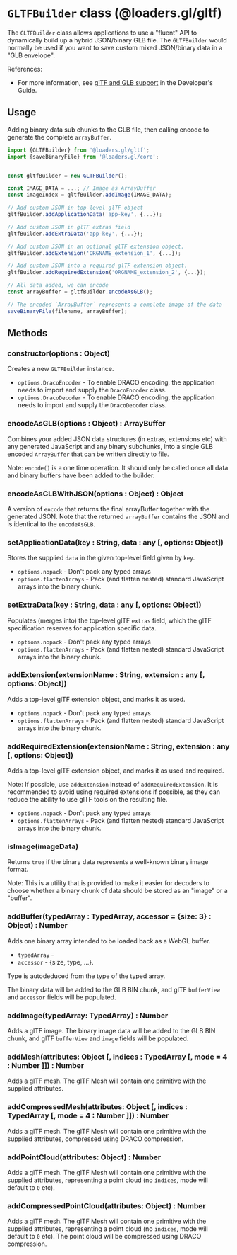 # `GLTFBuilder` class (@loaders.gl/gltf)

The `GLTFBuilder` class allows applications to use a "fluent" API to dynamically build up a hybrid JSON/binary GLB file. The `GLTFBuilder` would normally be used if you want to save custom mixed JSON/binary data in a "GLB envelope".

References:
* For more information, see [glTF and GLB support]() in the Developer's Guide.


## Usage

Adding binary data sub chunks to the GLB file, then calling encode to generate the complete `arrayBuffer`.

```js
import {GLTFBuilder} from '@loaders.gl/gltf';
import {saveBinaryFile} from '@loaders.gl/core';


const gltfBuilder = new GLTFBuilder();

const IMAGE_DATA = ...; // Image as ArrayBuffer
const imageIndex = gltfBuilder.addImage(IMAGE_DATA);

// Add custom JSON in top-level glTF object
gltfBuilder.addApplicationData('app-key', {...});

// Add custom JSON in glTF extras field
gltfBuilder.addExtraData('app-key', {...});

// Add custom JSON in an optional glTF extension object.
gltfBuilder.addExtension('ORGNAME_extension_1', {...});

// Add custom JSON into a required glTF extension object.
gltfBuilder.addRequiredExtension('ORGNAME_extension_2', {...});

// All data added, we can encode
const arrayBuffer = gltfBuilder.encodeAsGLB();

// The encoded `ArrayBuffer` represents a complete image of the data
saveBinaryFile(filename, arrayBuffer);
```


## Methods

### constructor(options : Object)

Creates a new `GLTFBuilder` instance.

* `options.DracoEncoder` - To enable DRACO encoding, the application needs to import and supply the `DracoEncoder` class.
* `options.DracoDecoder` - To enable DRACO encoding, the application needs to import and supply the `DracoDecoder` class.


### encodeAsGLB(options : Object) : ArrayBuffer

Combines your added JSON data structures (in extras, extensions etc) with any generated JavaScript and any binary subchunks, into a single GLB encoded `ArrayBuffer` that can be written directly to file.

Note: `encode()` is a one time operation. It should only be called once all data and binary buffers have been added to the builder.


### encodeAsGLBWithJSON(options : Object) : Object

A version of `encode` that returns the final arrayBuffer together with the generated JSON. Note that the returned `arrayBuffer` contains the JSON and is identical to the `encodeAsGLB`.


### setApplicationData(key : String, data : any [, options: Object])

Stores the supplied `data` in the given top-level field given by `key`.

* `options.nopack` - Don't pack any typed arrays
* `options.flattenArrays` - Pack (and flatten nested) standard JavaScript arrays into the binary chunk.


### setExtraData(key : String, data : any [, options: Object])

Populates (merges into) the top-level glTF `extras` field, which the glTF specification reserves for application specific data.

* `options.nopack` - Don't pack any typed arrays
* `options.flattenArrays` - Pack (and flatten nested) standard JavaScript arrays into the binary chunk.


### addExtension(extensionName : String, extension : any [, options: Object])

Adds a top-level glTF extension object, and marks it as used.

* `options.nopack` - Don't pack any typed arrays
* `options.flattenArrays` - Pack (and flatten nested) standard JavaScript arrays into the binary chunk.


### addRequiredExtension(extensionName : String, extension : any [, options: Object])

Adds a top-level glTF extension object, and marks it as used and required.

Note: If possible, use `addExtension` instead of `addRequiredExtension`. It is recommended to avoid using required extensions if possible, as they can reduce the ability to use glTF tools on the resulting file.

* `options.nopack` - Don't pack any typed arrays
* `options.flattenArrays` - Pack (and flatten nested) standard JavaScript arrays into the binary chunk.


### isImage(imageData)

Returns `true` if the binary data represents a well-known binary image format.

Note: This is a utility that is provided to make it easier for decoders to choose whether a binary chunk of data should be stored as an "image" or a "buffer".


### addBuffer(typedArray : TypedArray, accessor = {size: 3} : Object) : Number

Adds one binary array intended to be loaded back as a WebGL buffer.

* `typedArray` -
* `accessor` - {size, type, ...}.

Type is autodeduced from the type of the typed array.

The binary data will be added to the GLB BIN chunk, and glTF `bufferView` and `accessor` fields will be populated.


### addImage(typedArray: TypedArray) : Number

Adds a glTF image. The binary image data will be added to the GLB BIN chunk, and glTF `bufferView` and `image` fields will be populated.


### addMesh(attributes: Object [, indices : TypedArray [, mode = 4 : Number ]]) : Number

Adds a glTF mesh. The glTF Mesh will contain one primitive with the supplied attributes.


### addCompressedMesh(attributes: Object [, indices : TypedArray [, mode = 4 : Number ]]) : Number

Adds a glTF mesh. The glTF Mesh will contain one primitive with the supplied attributes, compressed using DRACO compression.


### addPointCloud(attributes: Object) : Number

Adds a glTF mesh. The glTF Mesh will contain one primitive with the supplied attributes, representing a point cloud (no `indices`, mode will default to `0` etc).


### addCompressedPointCloud(attributes: Object) : Number

Adds a glTF mesh. The glTF Mesh will contain one primitive with the supplied attributes, representing a point cloud (no `indices`, mode will default to `0` etc). The point cloud will be compressed using DRACO compression.
